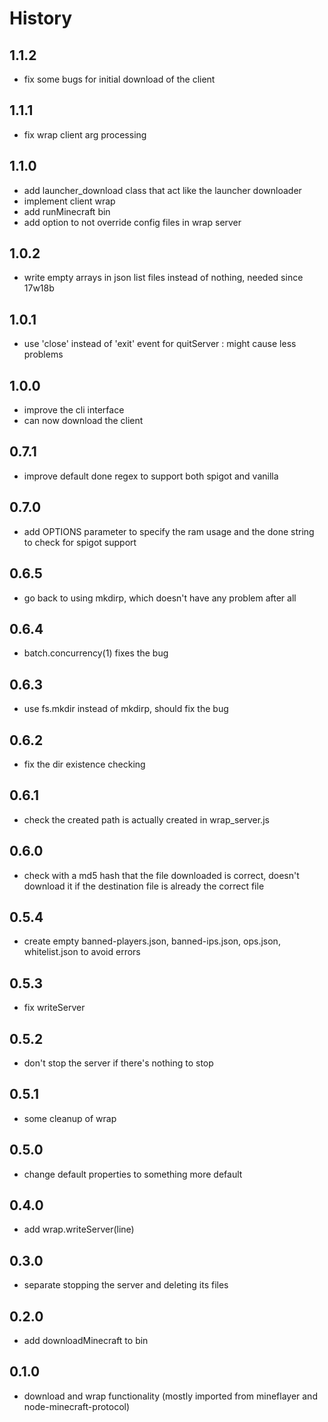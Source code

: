 # History

## 1.1.2

* fix some bugs for initial download of the client

## 1.1.1

* fix wrap client arg processing

## 1.1.0

* add launcher_download class that act like the launcher downloader
* implement client wrap
* add runMinecraft bin
* add option to not override config files in wrap server

## 1.0.2

* write empty arrays in json list files instead of nothing, needed since 17w18b

## 1.0.1

* use 'close' instead of 'exit' event for quitServer : might cause less problems

## 1.0.0

* improve the cli interface
* can now download the client

## 0.7.1

* improve default done regex to support both spigot and vanilla

## 0.7.0

* add OPTIONS parameter to specify the ram usage and the done string to check for spigot support

## 0.6.5

* go back to using mkdirp, which doesn't have any problem after all

## 0.6.4

* batch.concurrency(1) fixes the bug

## 0.6.3

* use fs.mkdir instead of mkdirp, should fix the bug

## 0.6.2

* fix the dir existence checking

## 0.6.1

* check the created path is actually created in wrap_server.js

## 0.6.0

* check with a md5 hash that the file downloaded is correct, doesn't download it if the destination file is already the correct file

## 0.5.4

* create empty banned-players.json, banned-ips.json, ops.json, whitelist.json to avoid errors

## 0.5.3

* fix writeServer

## 0.5.2

* don't stop the server if there's nothing to stop

## 0.5.1

* some cleanup of wrap

## 0.5.0

* change default properties to something more default

## 0.4.0

* add wrap.writeServer(line)

## 0.3.0

* separate stopping the server and deleting its files

## 0.2.0

* add downloadMinecraft to bin

## 0.1.0

* download and wrap functionality (mostly imported from mineflayer and node-minecraft-protocol)
